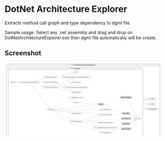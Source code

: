 # DotNet Architecture Explorer

Extracts method call graph and type dependency to dgml file.

Sample usage:
Select any .net assembly and drag and drop on DotNetArchitectureExplorer.exe
then dgml file automatically will be create.

## Screenshot

![Screenshot](Screenshot.png)
